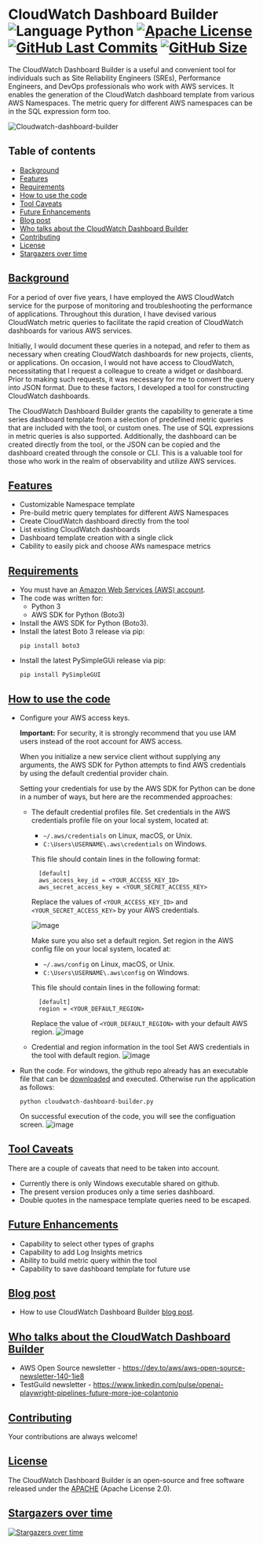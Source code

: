 # CloudWatch Dashboard Builder ![Language Python](https://img.shields.io/badge/%20Language-python-blue.svg) [![Apache License](http://img.shields.io/badge/License-Apache-blue.png)](LICENSE) [![GitHub Last Commits](https://img.shields.io/github/last-commit/hseera/cloudwatch-dashboard-builder.svg)](https://github.com/hseera/cloudwatch-dashboard-builder/commits/) [![GitHub Size](https://img.shields.io/github/repo-size/hseera/cloudwatch-dashboard-builder.svg)](https://github.com/hseera/cloudwatch-dashboard-builder/) 

The CloudWatch Dashboard Builder is a useful and convenient tool for individuals such as Site Reliability Engineers (SREs), Performance Engineers, and DevOps professionals who work with AWS services. It enables the generation of the CloudWatch dashboard template from various AWS Namespaces. The metric query for different AWS namespaces can be in the SQL expression form too.

![Cloudwatch-dashboard-builder](https://user-images.githubusercontent.com/59352356/212447790-8891e0c1-a61f-4e62-8868-9aa28512c544.gif)

<!-- ![Alt text](/images/cloudwatch-dashboard.png?raw=true "CloudWatch Dashboard Builder")-->

## Table of contents
* [Background](#background)
* [Features](#features)
* [Requirements](#requirements)
* [How to use the code](#how-to-use-the-code)
* [Tool Caveats](#tool-caveats)
* [Future Enhancements](#future-enhancements)
* [Blog post](#blog-post)
* [Who talks about the CloudWatch Dashboard Builder](#who-talks-about-the-cloudwatch-dashboard-builder)
* [Contributing](#contributing)
* [License](#license)
* [Stargazers over time](#stargazers-over-time)



## [Background](#background)
For a period of over five years, I have employed the AWS CloudWatch service for the purpose of monitoring and troubleshooting the performance of applications. Throughout this duration, I have devised various CloudWatch metric queries to facilitate the rapid creation of CloudWatch dashboards for various AWS services.

Initially, I would document these queries in a notepad, and refer to them as necessary when creating CloudWatch dashboards for new projects, clients, or applications. On occasion, I would not have access to CloudWatch, necessitating that I request a colleague to create a widget or dashboard. Prior to making such requests, it was necessary for me to convert the query into JSON format. Due to these factors, I developed a tool for constructing CloudWatch dashboards.

The CloudWatch Dashboard Builder grants the capability to generate a time series dashboard template from a selection of predefined metric queries that are included with the tool, or custom ones. The use of SQL expressions in metric queries is also supported. Additionally, the dashboard can be created directly from the tool, or the JSON can be copied and the dashboard created through the console or CLI. This is a valuable tool for those who work in the realm of observability and utilize AWS services.

## [Features](#features)
- Customizable Namespace template
- Pre-build metric query templates for different AWS Namespaces
- Create CloudWatch dashboard directly from the tool
- List existing CloudWatch dashboards
- Dashboard template creation with a single click
- Cability to easily pick and choose AWs namespace metrics

## [Requirements](#requirements)
- You must have an [Amazon Web Services (AWS) account](https://aws.amazon.com/).
- The code was written for:
  - Python 3
  - AWS SDK for Python (Boto3)
- Install the AWS SDK for Python (Boto3).
- Install the latest Boto 3 release via pip:
  ```
  pip install boto3
  ```
- Install the latest PySimpleGUi release via pip:
  ```
  pip install PySimpleGUI
  ```

## [How to use the code](#how-to-use-the-code)
- Configure your AWS access keys.

  **Important:** For security, it is strongly recommend that you use IAM users instead of the root account for AWS access.

  When you initialize a new service client without supplying any arguments, the AWS SDK for Python attempts to find AWS credentials by using the default
  credential provider chain.

  Setting your credentials for use by the AWS SDK for Python can be done in a number of ways, but here are the recommended approaches:
  - The default credential profiles file.
    Set credentials in the AWS credentials profile file on your local system, located at:
      - ```~/.aws/credentials``` on Linux, macOS, or Unix.
      - ```C:\Users\USERNAME\.aws\credentials``` on Windows.

    This file should contain lines in the following format:
    ```
      [default]
      aws_access_key_id = <YOUR_ACCESS_KEY_ID>
      aws_secret_access_key = <YOUR_SECRET_ACCESS_KEY>
    ```
    Replace the values of ```<YOUR_ACCESS_KEY_ID>``` and ```<YOUR_SECRET_ACCESS_KEY>``` by your AWS credentials. 
  
    ![image](https://user-images.githubusercontent.com/59352356/212445731-3dcef972-1f75-4437-85eb-6bb088a3d32c.png)
  
    Make sure you also set a default region.
    Set region in the AWS config file on your local system, located at:
    - ```~/.aws/config``` on Linux, macOS, or Unix.
    - ```C:\Users\USERNAME\.aws\config``` on Windows.

    This file should contain lines in the following format:
    ```
      [default]
      region = <YOUR_DEFAULT_REGION>
     ```
    Replace the value of ```<YOUR_DEFAULT_REGION>``` with your default AWS region. 
    ![image](https://user-images.githubusercontent.com/59352356/212446270-2a9d48b3-4454-4765-b228-7ddab70642a4.png)

  - Credential and region information in the tool
    Set AWS credentials in the tool with default region.
    ![image](https://user-images.githubusercontent.com/59352356/212445835-2619912b-3460-4770-89fe-b6bca13518b7.png)

- Run the code.
  For windows, the github repo already has an executable file that can be [downloaded](https://github.com/hseera/cloudwatch-dashboard-builder/blob/main/cloudwatch_dashboard_builder.zip) and executed. Otherwise run the application as follows:
  ```
  python cloudwatch-dashboard-builder.py
  ```
  On successful execution of the code, you will see the configuation screen.
  ![image](https://user-images.githubusercontent.com/59352356/212446672-a3869080-3109-4c1e-a372-329bc752698e.png)

  
## [Tool Caveats](#tool-caveats)
There are a couple of caveats that need to be taken into account.
- Currently there is only Windows executable shared on github.
- The present version produces only a time series dashboard.
- Double quotes in the namespace template queries need to be escaped.

## [Future Enhancements](#future-enhancements)
- Capability to select other types of graphs
- Capability to add Log Insights metrics
- Ability to build metric query within the tool
- Capability to save dashboard template for future use

## [Blog post](#blog-post)
- How to use CloudWatch Dashboard Builder [blog post](https://dev.to/aws-builders/aws-cloudwatch-dashboard-builder-tool-for-sre-performance-engineers-and-devops-29bi).

<!--Here is a video showing how to use it. https://user-images.githubusercontent.com/59352356/210024787-b0e2f0f7-c04b-4512-b9af-71005532feb0.mp4 -->

## [Who talks about the CloudWatch Dashboard Builder](#who-talks-about-the-cloudwatch-dashboard-builder)
- AWS Open Source newsletter - https://dev.to/aws/aws-open-source-newsletter-140-1ie8
- TestGuild newsletter - https://www.linkedin.com/pulse/openai-playwright-pipelines-future-more-joe-colantonio

## [Contributing](#contributing)
Your contributions are always welcome! 

## [License](#license)
The CloudWatch Dashboard Builder is an open-source and free software released under the [APACHE](https://github.com/hseera/cloudwatch-dashboard-builder/blob/main/LICENSE) (Apache License 2.0).


## [Stargazers over time](#stargazers-over-time)

[![Stargazers over time](https://starchart.cc/hseera/cloudwatch-dashboard-builder.svg)](https://starchart.cc/hseera/cloudwatch-dashboard-builder)

